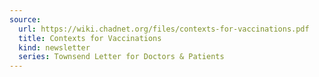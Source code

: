 ```yaml
---
source:
  url: https://wiki.chadnet.org/files/contexts-for-vaccinations.pdf
  title: Contexts for Vaccinations
  kind: newsletter
  series: Townsend Letter for Doctors & Patients
---
```

